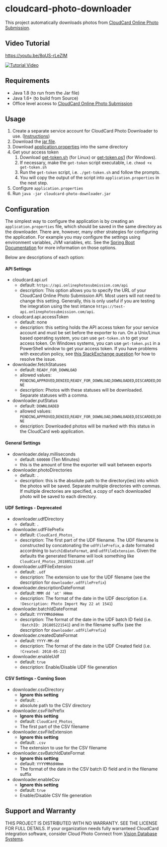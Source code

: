 # cloudcard-photo-downloader

This project automatically downloads photos from [CloudCard Online Photo Submission](http://onlinephotosubmission.com/).

## Video Tutorial
https://youtu.be/8qUS-rLeZlM

[![Tutorial Video](https://img.youtube.com/vi/0KcCnMOf1jA/0.jpg)](https://youtu.be/8qUS-rLeZlM)

## Requirements

- Java 1.8 (to run from the Jar file)
- Java 1.6+ (to build from Source)
- Office level access to [CloudCard Online Photo Submission](http://onlinephotosubmission.com/)

## Usage

1. Create a separate service account for CloudCard Photo Downloader to use. ([Instructions](https://youtu.be/IvVXNgeipO0))
1. Download the [jar file](https://github.com/online-photo-submission/cloudcard-photo-downloader/raw/master/cloudcard-photo-downloader.jar).
1. Download [application.properties](https://raw.githubusercontent.com/online-photo-submission/cloudcard-photo-downloader/master/src/main/resources/application.properties) into the same directory
1. Get your access token
    1. Download [get-token.sh](https://raw.githubusercontent.com/online-photo-submission/cloudcard-photo-downloader/master/get-token.sh) (for Linux) or [get-token.ps1](https://raw.githubusercontent.com/online-photo-submission/cloudcard-photo-downloader/master/get-token.ps1) (for Windows).
    1. If necessary, make the `get-token` script executable, i.e. `chmod +x get-token.sh`
    1. Run the `get-token` script, i.e. `./get-token.sh` and follow the prompts.
    1. You will copy the output of the script into `application.properties` in the next step.
1. Configure `application.properties`
1. Run `java -jar cloudcard-photo-downloader.jar`

## Configuration

The simplest way to configure the application is by creating an `application.properties` file, which should be saved in the same directory as the downloader.  There are, however, many other strategies for configuring the application.  For example you may configure the settings using environment variables, JVM variables, etc.  See the [Spring Boot Documentation](https://docs.spring.io/spring-boot/docs/current/reference/html/boot-features-external-config.html) for more information on those options.

Below are descriptions of each option:

#### API Settings
- cloudcard.api.url  
  - default: `https://api.onlinephotosubmission.com/api`
  - description: This option allows you to specify the URL of your CloudCard Online Photo Submission API.  Most users will not need to change this setting.  Generally, this is only useful if you are testing the integration using the test intance `https://test-api.onlinephotosubmission.com/api`.
- cloudcard.api.accessToken
  - default: none
  - description: this setting holds the API access token for your service account and must be set before the exporter to run. On a Unix/Linux based operating system, you can use `get-token.sh` to get your access token. On Windows systems, you can use `get-token.ps1` in a PowerShell window to get your access token. If you have problems with execution policy, see [this StackExchange question](https://superuser.com/questions/106360/how-to-enable-execution-of-powershell-scripts) for how to resolve the issue.
- downloader.fetchStatuses
  - default: `READY_FOR_DOWNLOAD`
  - allowed values: `PENDING`,`APPROVED`,`DENIED`,`READY_FOR_DOWNLOAD`,`DOWNLOADED`,`DISCARDED`,`DONE`
  - description: Photos with these statuses will be downloaded. Separate statuses with a comma.
- downloader.putStatus
  - default: `DOWNLOADED`
  - allowed values: `PENDING`,`APPROVED`,`DENIED`,`READY_FOR_DOWNLOAD`,`DOWNLOADED`,`DISCARDED`,`DONE`
  - description: Downloaded photos will be marked with this status in the CloudCard web application.

#### General Settings
- downloader.delay.milliseconds
  - default: `600000` (Ten Minutes)
  - this is the amount of time the exporter will wait between exports
- downloader.photoDirectories
  - default: `.`
  - description: this is the absolute path to the directory(ies) into which the photos will be saved. Separate multiple directories with commas.  If multiple directories are specified, a copy of each downloaded photo will be saved to each directory. 
  
#### UDF Settings - Deprecated
- downloader.udfDirectory
  - default: `.`
- downloader.udfFilePrefix
  - default: `CloudCard_Photos_`
  - description: The first part of the UDF filename.  The UDF filename is constructed by concatonating the `udfFilePrefix`, a date formated accordning to `batchIdDateFormat`, and `udfFileExtension`.  Given the defaults the generated filename will look something like `CloudCard_Photos_201805221648.udf`
- downloader.udfFileExtension
  - default: `.udf`
  - description: The extension to use for the UDF filename (see the description for `downloader.udfFilePrefix`)
- downloader.descriptionDateFormat
  - default: `MMM dd 'at' HHmm`
  - description: The format of the date in the UDF description (i.e. `!Description: Photo Import May 22 at 1541`)
- downloader.batchIdDateFormat
  - default: `YYYYMMddHHmm`
  - description: The format of the date in the UDF batch ID field (i.e. `!BatchID: 201805221541`) and in the filename suffix (see the description for `downloader.udfFilePrefix`) 
- downloader.createdDateFormat
  - default: `YYYY-MM-dd`
  - description: The format of the date in the UDF Created field (i.e. `!Created: 2018-05-22`)
- downloader.enableUdf
  - default: `true`
  - description: Enable/Disable UDF file generation
  
#### CSV Settings - Coming Soon
- downloader.csvDirectory
  - **Ignore this setting**
  - default: `.`
  - absolute path to the CSV directory
- downloader.csvFilePrefix
  - **Ignore this setting**
  - default: `CloudCard_Photos_`
  - The first part of the CSV filename
- downloader.csvFileExtension
  - **Ignore this setting**
  - default: `.csv`
  - The extension to use for the CSV filename
- downloader.csvBatchIdDateFormat
  - **Ignore this setting**
  - default: `YYYYMMddHHmm`
  - The format of the date in the CSV batch ID field and in the filename suffix
- downloader.enableCsv
  - **Ignore this setting**
  - default: `true`
  - Enable/Disable CSV file generation

## Support and Warranty
THIS PROJECT IS DISTRIBUTED WITH NO WARRANTY.  SEE THE LICENSE FOR FULL DETAILS.
If your organization needs fully warranteed CloudCard integration software, consider Cloud Photo Connect from [Vision Database Systems](http://www.visiondatabase.com/).
